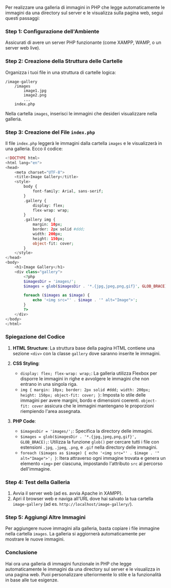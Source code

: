 Per realizzare una galleria di immagini in PHP che legge automaticamente le immagini da una directory sul server e le visualizza sulla pagina web, segui questi passaggi:

### Step 1: Configurazione dell'Ambiente
Assicurati di avere un server PHP funzionante (come XAMPP, WAMP, o un server web live).

### Step 2: Creazione della Struttura delle Cartelle
Organizza i tuoi file in una struttura di cartelle logica:
```
/image-gallery
    /images
        image1.jpg
        image2.png
        ...
    index.php
```
Nella cartella `images`, inserisci le immagini che desideri visualizzare nella galleria.

### Step 3: Creazione del File `index.php`
Il file `index.php` leggerà le immagini dalla cartella `images` e le visualizzerà in una galleria. Ecco il codice:

```php
<!DOCTYPE html>
<html lang="en">
<head>
    <meta charset="UTF-8">
    <title>Image Gallery</title>
    <style>
        body {
            font-family: Arial, sans-serif;
        }
        .gallery {
            display: flex;
            flex-wrap: wrap;
        }
        .gallery img {
            margin: 10px;
            border: 2px solid #ddd;
            width: 200px;
            height: 150px;
            object-fit: cover;
        }
    </style>
</head>
<body>
    <h1>Image Gallery</h1>
    <div class="gallery">
        <?php
        $imagesDir = 'images/';
        $images = glob($imagesDir . '*.{jpg,jpeg,png,gif}', GLOB_BRACE);

        foreach ($images as $image) {
            echo '<img src="' . $image . '" alt="Image">';
        }
        ?>
    </div>
</body>
</html>
```

### Spiegazione del Codice

1. **HTML Structure**: La struttura base della pagina HTML contiene una sezione `<div>` con la classe `gallery` dove saranno inserite le immagini.

2. **CSS Styling**:
    - `display: flex; flex-wrap: wrap;`: La galleria utilizza Flexbox per disporre le immagini in righe e avvolgere le immagini che non entrano in una singola riga.
    - `img { margin: 10px; border: 2px solid #ddd; width: 200px; height: 150px; object-fit: cover; }`: Imposta lo stile delle immagini per avere margini, bordo e dimensioni coerenti. `object-fit: cover` assicura che le immagini mantengano le proporzioni riempiendo l'area assegnata.

3. **PHP Code**:
    - `$imagesDir = 'images/';`: Specifica la directory delle immagini.
    - `$images = glob($imagesDir . '*.{jpg,jpeg,png,gif}', GLOB_BRACE);`: Utilizza la funzione `glob()` per cercare tutti i file con estensioni `.jpg`, `.jpeg`, `.png`, e `.gif` nella directory delle immagini.
    - `foreach ($images as $image) { echo '<img src="' . $image . '" alt="Image">'; }`: Itera attraverso ogni immagine trovata e genera un elemento `<img>` per ciascuna, impostando l'attributo `src` al percorso dell'immagine.

### Step 4: Test della Galleria
1. Avvia il server web (ad es. avvia Apache in XAMPP).
2. Apri il browser web e naviga all'URL dove hai salvato la tua cartella `image-gallery` (ad es. `http://localhost/image-gallery/`).

### Step 5: Aggiungi Altre Immagini
Per aggiungere nuove immagini alla galleria, basta copiare i file immagine nella cartella `images`. La galleria si aggiornerà automaticamente per mostrare le nuove immagini.

### Conclusione
Hai ora una galleria di immagini funzionale in PHP che legge automaticamente le immagini da una directory sul server e le visualizza in una pagina web. Puoi personalizzare ulteriormente lo stile e la funzionalità in base alle tue esigenze.